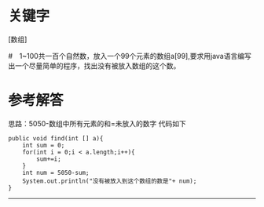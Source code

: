 # 关键字

[数组]

#　1~100共一百个自然数，放入一个99个元素的数组a[99],要求用java语言编写出一个尽量简单的程序，找出没有被放入数组的这个数。

# 参考解答
思路：5050-数组中所有元素的和=未放入的数字
代码如下
```
public void find(int [] a){
    int sum = 0;
    for(int i = 0;i < a.length;i++){
        sum+=i;
    } 
    int num = 5050-sum;
    System.out.println("没有被放入到这个数组的数是"+ num);
}
```

---
